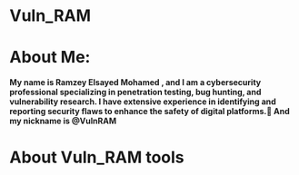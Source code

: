 # Vuln_RAM
# About Me:
**My name is Ramzey Elsayed Mohamed , and I am a cybersecurity professional specializing in penetration testing, bug hunting, and vulnerability research. I have extensive experience in identifying and reporting security flaws to enhance the safety of digital platforms. ِAnd my nickname is @VulnRAM**

# About Vuln_RAM tools
